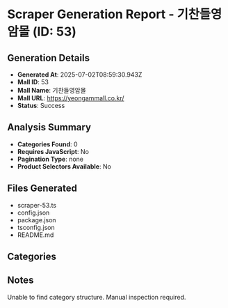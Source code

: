 # Scraper Generation Report - 기찬들영암몰 (ID: 53)

## Generation Details
- **Generated At**: 2025-07-02T08:59:30.943Z
- **Mall ID**: 53
- **Mall Name**: 기찬들영암몰
- **Mall URL**: https://yeongammall.co.kr/
- **Status**: Success

## Analysis Summary
- **Categories Found**: 0
- **Requires JavaScript**: No
- **Pagination Type**: none
- **Product Selectors Available**: No

## Files Generated
- scraper-53.ts
- config.json
- package.json
- tsconfig.json
- README.md

## Categories



## Notes
Unable to find category structure. Manual inspection required.
